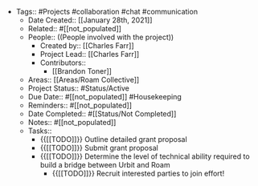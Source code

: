- Tags:: #Projects #collaboration #chat #communication
    - Date Created:: [[January 28th, 2021]] 
    - Related:: #[[not_populated]]
    - People:: ((People involved with the project))
        - Created by:: [[Charles Farr]]
        - Project Lead:: [[Charles Farr]]
        - Contributors::
            - [[Brandon Toner]]
    - Areas:: [[Areas/Roam Collective]] 
    - Project Status:: #Status/Active
    - Due Date:: #[[not_populated]] #Housekeeping
    - Reminders:: #[[not_populated]] 
    - Date Completed:: #[[Status/Not Completed]]
    - Notes:: #[[not_populated]]
    - Tasks:: 
        - {{[[TODO]]}} Outline detailed grant proposal
        - {{[[TODO]]}} Submit grant proposal
        - {{[[TODO]]}} Determine the level of technical ability required to build a bridge between Urbit and Roam
            - {{[[TODO]]}} Recruit interested parties to join effort!
